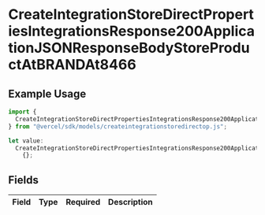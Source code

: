 # CreateIntegrationStoreDirectPropertiesIntegrationsResponse200ApplicationJSONResponseBodyStoreProductAtBRANDAt8466

## Example Usage

```typescript
import {
  CreateIntegrationStoreDirectPropertiesIntegrationsResponse200ApplicationJSONResponseBodyStoreProductAtBRANDAt8466,
} from "@vercel/sdk/models/createintegrationstoredirectop.js";

let value:
  CreateIntegrationStoreDirectPropertiesIntegrationsResponse200ApplicationJSONResponseBodyStoreProductAtBRANDAt8466 =
    {};
```

## Fields

| Field       | Type        | Required    | Description |
| ----------- | ----------- | ----------- | ----------- |